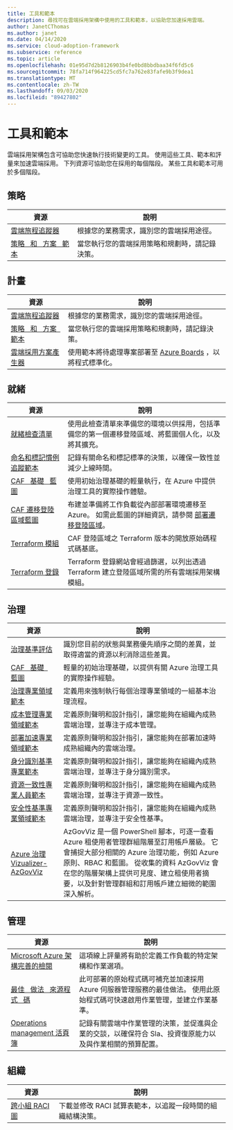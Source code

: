 ```yaml
---
title: 工具和範本
description: 尋找可在雲端採用架構中使用的工具和範本，以協助您加速採用雲端。
author: JanetCThomas
ms.author: janet
ms.date: 04/14/2020
ms.service: cloud-adoption-framework
ms.subservice: reference
ms.topic: article
ms.openlocfilehash: 01e95d7d2b8126903b4fe0bd8bbdbaa34f6fd5c6
ms.sourcegitcommit: 78fa714f964225cd5fc7a762e83fafe9b3f9dea1
ms.translationtype: MT
ms.contentlocale: zh-TW
ms.lasthandoff: 09/03/2020
ms.locfileid: "89427802"
---
```

# <a name="tools-and-templates"></a>工具和範本

雲端採用架構包含可協助您快速執行技術變更的工具。 使用這些工具、範本和評量來加速雲端採用。 下列資源可協助您在採用的每個階段。 某些工具和範本可用於多個階段。

## <a name="strategy"></a>策略

| 資源 | 說明 |
|----------|-------------|
| [雲端旅程追蹤器](/assessments/?id=cloud-journey-tracker&mode=pre-assessment) | 根據您的業務需求，識別您的雲端採用途徑。 |
| [策略 &nbsp; 和 &nbsp; 方案 &nbsp; 範本](https://raw.githubusercontent.com/microsoft/CloudAdoptionFramework/master/plan/cloud-adoption-framework-strategy-and-plan-template.docx) | 當您執行您的雲端採用策略和規劃時，請記錄決策。 |

## <a name="plan"></a>計畫

| 資源 | 說明 |
|----------|-------------|
| [雲端旅程追蹤器](/assessments/?id=cloud-journey-tracker&mode=pre-assessment) | 根據您的業務需求，識別您的雲端採用途徑。 |
| [策略 &nbsp; 和 &nbsp; 方案 &nbsp; 範本](https://raw.githubusercontent.com/microsoft/CloudAdoptionFramework/master/plan/cloud-adoption-framework-strategy-and-plan-template.docx) | 當您執行您的雲端採用策略和規劃時，請記錄決策。 |
| [雲端採用方案產生器](../plan/template.md) | 使用範本將待處理專案部署至 [Azure Boards](/azure/devops/boards/get-started/what-is-azure-boards) ，以將程式標準化。 |

## <a name="ready"></a>就緒

| 資源 | 說明 |
|----------|-------------|
| [就緒檢查清單](https://raw.githubusercontent.com/Microsoft/CloudAdoptionFramework/master/ready/readiness-checklist.docx) | 使用此檢查清單來準備您的環境以供採用，包括準備您的第一個遷移登陸區域、將藍圖個人化，以及將其擴充。 |
| [命名和標記慣例追蹤範本](https://raw.githubusercontent.com/microsoft/CloudAdoptionFramework/master/ready/naming-and-tagging-conventions-tracking-template.xlsx) | 記錄有關命名和標記標準的決策，以確保一致性並減少上線時間。 |
| [CAF &nbsp; 基礎 &nbsp; 藍圖](https://github.com/Microsoft/CloudAdoptionFramework/tree/master/ready/migration-landing-zone-governance) | 使用初始治理基礎的輕量執行，在 Azure 中提供治理工具的實際操作體驗。 |
| [CAF 遷移登陸區域藍圖](https://github.com/Microsoft/CloudAdoptionFramework/tree/master/ready/migration-landing-zone) | 布建並準備將工作負載從內部部署環境遷移至 Azure。 如需此藍圖的詳細資訊，請參閱 [部署遷移登陸區域](../ready/landing-zone/migrate-landing-zone.md)。 |
| [Terraform 模組](../ready/landing-zone/terraform-landing-zone.md) | CAF 登陸區域之 Terraform 版本的開放原始碼程式碼基底。 |
| [Terraform 登錄](https://registry.terraform.io/search?q=aztfmod) | Terraform 登錄網站會經過篩選，以列出透過 Terraform 建立登陸區域所需的所有雲端採用架構模組。 |

## <a name="govern"></a>治理

| 資源 | 說明 |
|----------|-------------|
| [治理基準評估](https://cafbaseline.com) | 識別您目前的狀態與業務優先順序之間的差異，並取得適當的資源以利消除這些差異。 |
| [CAF &nbsp; 基礎 &nbsp; 藍圖](https://github.com/Microsoft/CloudAdoptionFramework/tree/master/ready/migration-landing-zone-governance) | 輕量的初始治理基礎，以提供有關 Azure 治理工具的實際操作經驗。 |
| [治理專業領域範本](https://raw.githubusercontent.com/microsoft/CloudAdoptionFramework/master/govern/governance-discipline-template.docx) | 定義用來強制執行每個治理專業領域的一組基本治理流程。 |
| [成本管理專業領域範本](https://raw.githubusercontent.com/microsoft/CloudAdoptionFramework/master/govern/cost-management-discipline-template.docx) | 定義原則聲明和設計指引，讓您能夠在組織內成熟雲端治理，並專注于成本管理。 |
| [部署加速專業領域範本](https://raw.githubusercontent.com/microsoft/CloudAdoptionFramework/master/govern/deployment-acceleration-discipline-template.docx) | 定義原則聲明和設計指引，讓您能夠在部署加速時成熟組織內的雲端治理。 |
| [身分識別基準專業範本](https://raw.githubusercontent.com/microsoft/CloudAdoptionFramework/master/govern/identity-baseline-discipline-template.docx) | 定義原則聲明和設計指引，讓您能夠在組織內成熟雲端治理，並專注于身分識別需求。 |
| [資源一致性專業人員範本](https://raw.githubusercontent.com/microsoft/CloudAdoptionFramework/master/govern/resource-consistency-discipline-template.docx) | 定義原則聲明和設計指引，讓您能夠在組織內成熟雲端治理，並專注于資源一致性。 |
| [安全性基準專業領域範本](https://raw.githubusercontent.com/microsoft/CloudAdoptionFramework/master/govern/security-baseline-discipline-template.docx) | 定義原則聲明和設計指引，讓您能夠在組織內成熟雲端治理，並專注于安全性基準。 |
| [Azure 治理 Vizualizer-AzGovViz](https://github.com/JulianHayward/Azure-MG-Sub-Governance-Reporting) | AzGovViz 是一個 PowerShell 腳本，可逐一查看 Azure 租使用者管理群組階層至訂用帳戶層級。 它會捕捉大部分相關的 Azure 治理功能，例如 Azure 原則、RBAC 和藍圖。 從收集的資料 AzGovViz 會在您的階層架構上提供可見度、建立租使用者摘要，以及針對管理群組和訂用帳戶建立細微的範圍深入解析。 |


## <a name="manage"></a>管理

| 資源 | 說明 |
|----------|-------------|
| [Microsoft Azure 架構完善的檢閱](/assessments/?id=azure-architecture-review) | 這項線上評量將有助於定義工作負載的特定架構和作業選項。 |
| [最佳 &nbsp; 做法 &nbsp; 來源程式 &nbsp; 碼](https://github.com/Microsoft/CloudAdoptionFramework/tree/master/manage/Automation-Best-Practices) | 此可部署的原始程式碼可補充並加速採用 Azure 伺服器管理服務的最佳做法。 使用此原始程式碼可快速啟用作業管理，並建立作業基準。 |
| [Operations management 活頁簿](https://raw.githubusercontent.com/Microsoft/CloudAdoptionFramework/master/manage/opsmanagementworkbook.xlsx) | 記錄有關雲端中作業管理的決策，並促進與企業的交談，以確保符合 Sla、投資復原能力以及與作業相關的預算配置。 |

## <a name="organize"></a>組織

| 資源 | 說明 |
|----------|-------------|
| [跨小組 RACI 圖](https://raw.githubusercontent.com/microsoft/CloudAdoptionFramework/master/organize/raci-template.xlsx) | 下載並修改 RACI 試算表範本，以追蹤一段時間的組織結構決策。 |
